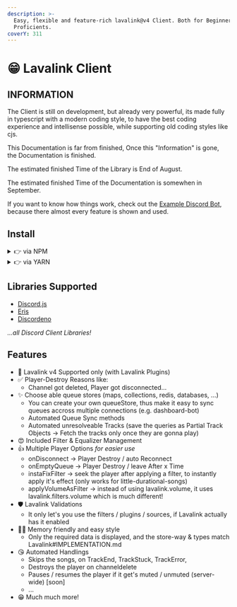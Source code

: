 ```yaml
---
description: >-
  Easy, flexible and feature-rich lavalink@v4 Client. Both for Beginners and
  Proficients.
coverY: 311
---
```


# 😁 Lavalink Client

## INFORMATION

The Client is still on development, but already very powerful, its made fully in typescript with a modern coding style, to have the best coding experience and intellisense possible, while supporting old coding styles like cjs.

This Documentation is far from finished, Once this "Information" is gone, the Documentation is finished.&#x20;

The estimated finished Time of the Library is End of August.

The estimated finished Time of the Documentation is somewhen in September.

If you want to know how things work, check out the [Example Discord Bot](basics/example-discord-bot.md), because there almost every feature is shown and used.

## Install

<details>

<summary>👉 via NPM</summary>

```bash
npm install --save lavalink-client
```

Dev Version: (Current)

```bash
npm install tomato6966/lavalink-client
```

</details>

<details>

<summary>👉 via YARN</summary>

```bash
yarn add lavalink-client
```

Dev Version: (Current)

```bash
yarn add tomato6966/lavalink-client
```

</details>

## Libraries Supported

* [Discord.js](https://discord.js.org/)
* [Eris](https://abal.moe/Eris/)
* [Discordeno](https://discordeno.js.org)

_...all Discord Client Libraries!_

## Features

* 💯 Lavalink v4 Supported only (with Lavalink Plugins)
* ✅ Player-Destroy Reasons like:
  * Channel got deleted, Player got disconnected...
* ✨ Choose able queue stores (maps, collections, redis, databases, ...)
  * You can create your own queueStore, thus make it easy to sync queues accross multiple connections (e.g. dashboard-bot)
  * Automated Queue Sync methods
  * Automated unresolveable Tracks (save the queries as Partial Track Objects -> Fetch the tracks only once they are gonna play)
* 😍 Included Filter & Equalizer Management
* 👍 Multiple Player Options _for easier use_
  * onDisconnect -> Player Destroy / auto Reconnect
  * onEmptyQueue -> Player Destroy / leave After x Time
  * instaFixFilter -> seek the player after applying a filter, to instantly apply it's effect (only works for little-durational-songs)
  * applyVolumeAsFilter -> instead of using lavalink.volume, it uses lavalink.filters.volume which is much different!
* 🛡️ Lavalink Validations
  * It only let's you use the filters / plugins / sources, if Lavalink actually has it enabled
* 🧑‍💻 Memory friendly and easy style
  * Only the required data is displayed, and the store-way & types match Lavalink#IMPLEMENTATION.md
* 😘 Automated Handlings
  * Skips the songs, on TrackEnd, TrackStuck, TrackError,
  * Destroys the player on channeldelete
  * Pauses / resumes the player if it get's muted / unmuted (server-wide) \[soon]
  * ...
* 😁 Much much more!

